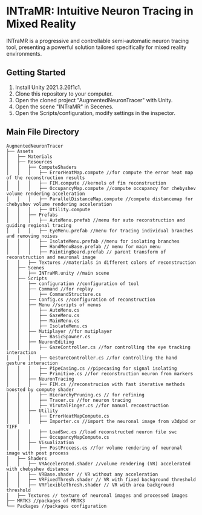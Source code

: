 # INTraMR: Intuitive Neuron Tracing in Mixed Reality
INTraMR is a progressive and controllable semi-automatic neuron tracing tool, presenting a powerful solution tailored specifically for mixed reality environments.
## Getting Started
1. Install Unity 2021.3.26f1c1.
2. Clone this repository to your computer.
3. Open the cloned project "AugmentedNeuronTracer" with Unity.
4. Open the scene "INTraMR" in Secenes.
5. Open the Scripts/configuration, modify settings in the inspector.
## Main File Directory
```
AugmentedNeuronTracer
├── Assets
│   ├── Materials
│   ├── Resources
│   │   ├── ComputeShaders
│   │   │   ├── ErrorHeatMap.compute //for compute the error heat map of the reconstruction results
│   │   │   ├── FIM.compute //kernels of fim reconstruction
│   │   │   ├── OccupancyMap.compute //compute occupancy for chebyshev volume rendering acceleration
│   │   │   ├── ParallelDistanceMap.compute //compute distancemap for chebyshev volume rendering acceleration
│   │   │   ├── Utility.compute
│   │   ├── Prefabs
│   │   │   ├── AutoMenu.prefab //menu for auto reconstruction and guiding regional tracing
│   │   │   ├── EyeMenu.prefab //menu for tracing individual branches and removing noises
│   │   │   ├── IsolateMenu.prefab //menu for isolating branches
│   │   │   ├── HandMenuBase.prefab // menu for main menu
│   │   │   ├── PaintingBoard.prefab // parent transform of reconstruction and neuronal image
│   │   ├── Textures //materials in different colors of reconstruction
│   ├── Scenes
│   │   ├── INTraMR.unity //main scene
│   ├── Scripts
│   │   ├── configuration //configuration of tool
│   │   ├── Command //for replay 
│   │   │   ├── CommandStructure.cs
│   │   ├── Config.cs //configuration of reconstruction
│   │   ├── Menu //scripts of menus
│   │   │   ├── AutoMenu.cs
│   │   │   ├── GazeMenu.cs
│   │   │   ├── MainMenu.cs
│   │   │   ├── IsolateMenu.cs
│   │   ├── Mutiplayer //for mutiplayer
│   │   │   ├── BasicSpawner.cs
│   │   ├── NeuronEditing 
│   │   │   ├── GazeController.cs //for controlling the eye tracking interaction
│   │   │   ├── GestureController.cs //for controlling the hand gesture interaction
│   │   │   ├── PipeCasing.cs //pipecasing for signal isolating
│   │   │   ├── Primitive.cs //for reconstruction neuron from markers
│   │   ├── NeuronTracing
│   │   │   ├── FIM.cs //reconstrucion with fast iterative methods boosted by compute shader
│   │   │   ├── HierarchyPruning.cs // for refining
│   │   │   ├── Tracer.cs //for neuron tracing
│   │   │   ├── VirutalFinger.cs //for manual reconstruction
│   │   ├── Utility
│   │   │   ├── ErrorHeatMapCompute.cs 
│   │   │   ├── Importer.cs //import the neuronal image from v3dpbd or TIFF
│   │   │   ├── LoadSwc.cs //load reconstructed neuron file swc
│   │   │   ├── OccupancyMapCompute.cs 
│   │   ├── Visualization
│   │   │   ├── PostProcess.cs //for volume rendering of neuronal image with post process
│   ├── Shaders
│   │   ├── VRAccelerated.shader //volume rendering (VR) accelerated with chebyshev distance
│   │   ├── VRBase.shader // VR without any acceleration
│   │   ├── VRFixedThresh.shader // VR with fixed background threshold
│   │   ├── VRFlexibleThresh.shader // VR with area background threshold
│   ├── Textures // texture of neuronal images and processed images
├── MRTK3 //packages of MRTK3
└── Packages //packages configuration
```
